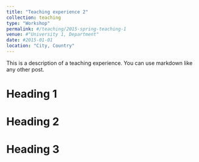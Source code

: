 ```yaml
---
title: "Teaching experience 2"
collection: teaching
type: "Workshop"
permalink: #/teaching/2015-spring-teaching-1
venue: #"University 1, Department"
date: #2015-01-01
location: "City, Country"
---
```


This is a description of a teaching experience. You can use markdown like any other post.

Heading 1
======

Heading 2
======

Heading 3
======
